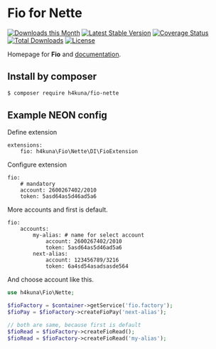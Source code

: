 # Fio for Nette

[![Downloads this Month](https://img.shields.io/packagist/dm/h4kuna/fio-nette.svg)](https://packagist.org/packages/h4kuna/fio-nette)
[![Latest Stable Version](https://poser.pugx.org/h4kuna/fio-nette/v/stable?format=flat)](https://packagist.org/packages/h4kuna/fio-nette)
[![Coverage Status](https://coveralls.io/repos/github/h4kuna/fio-nette/badge.svg?branch=master)](https://coveralls.io/github/h4kuna/fio-nette?branch=master)
[![Total Downloads](https://poser.pugx.org/h4kuna/fio-nette/downloads?format=flat)](https://packagist.org/packages/h4kuna/fio-nette)
[![License](https://poser.pugx.org/h4kuna/fio-nette/license?format=flat)](https://packagist.org/packages/h4kuna/fio-nette)

Homepage for **Fio** and [documentation](//github.com/h4kuna/fio).

## Install by composer

```sh
$ composer require h4kuna/fio-nette
```

Example NEON config
-------------------
Define extension
```neon
extensions:
	fio: h4kuna\Fio\Nette\DI\FioExtension
```

Configure extension
```neon
fio:
	# mandatory
	account: 2600267402/2010
	token: 5asd64as5d46ad5a6
```

More accounts and first is default.
```neon
fio:
	accounts:
		my-alias: # name for select account
			account: 2600267402/2010
			token: 5asd64as5d46ad5a6
		next-alias:
			account: 123456789/3216
			token: 6a4sd54asadsasde564
```

And choose account like this.
```php
use h4kuna\Fio\Nette;

$fioFactory = $container->getService('fio.factory');
$fioPay = $fioFactory->createFioPay('next-alias');

// both are same, because first is default
$fioRead = $fioFactory->createFioRead();
$fioRead = $fioFactory->createFioRead('my-alias');
```
